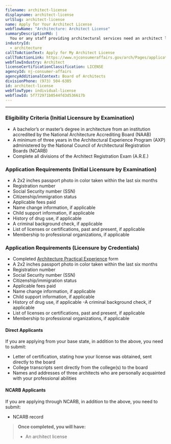 ```yaml
---
filename: architect-license
displayname: architect-license
urlSlug: architect-license
name: Apply for Your Architect License
webflowName: "Architecture: Architect License"
summaryDescriptionMd: |
  You or any staff providing architectural services need an architect license.
industryId:
  - architecture
callToActionText: Apply for My Architect License
callToActionLink: https://www.njconsumeraffairs.gov/arch/Pages/applications.aspx
webflowIndustry: Architect
licenseCertificationClassification: LICENSE
agencyId: nj-consumer-affairs
agencyAdditionalContext: Board of Architects
divisionPhone: (973) 504-6385
id: architect-license
webflowType: individual-license
webflowId: 5f772971b0544fd3d536617b
---
```

- - -

### Eligibility Criteria (Initial Licensure by Examination)

* A bachelor’s or master’s degree in architecture from an institution accredited by the National Architecture Accrediting Board (NAAB)
* A minimum of three years in the Architectural Experience Program (AXP) administered by the National Council of Architectural Registration Boards (NCARB)
* Complete all divisions of the Architect Registration Exam (A.R.E.)

### Application Requirements (Initial Licensure by Examination)

* A 2x2 inches passport photo in color taken within the last six months
* Registration number
* Social Security number (SSN)
* Citizenship/immigration status
* Applicable fees paid
* Name change information, if applicable
* Child support information, if applicable
* History of drug use, if applicable
* A criminal background check, if applicable
* List of licenses or certifications, past and present, if applicable
* Membership to professional organizations, if applicable

### Application Requirements (Licensure by Credentials)

* Completed [Architecture Practical Experience](https://www.njconsumeraffairs.gov/arch/applications/Architecture-Practical-Experience-Form-Full.pdf) form
* A 2x2 inches passport photo in color taken within the last six months
* Registration number
* Social Security number (SSN)
* Citizenship/immigration status
* Applicable fees paid
* Name change information, if applicable
* Child support information, if applicable
* History of drug use, if applicable -A criminal background check, if applicable 
* List of licenses or certifications, past and present, if applicable
* Membership to professional organizations, if applicable

#### Direct Applicants

If you are applying from your base state, in addition to the above, you need to submit:

* Letter of certification, stating how your license was obtained, sent directly to the board
* College transcripts sent directly from the college(s) to the board
* Names and addresses of three architects who are personally acquainted with your professional abilities

#### NCARB Applicants

If you are applying through NCARB, in addition to the above, you need to submit:

* NCARB record

> **Once completed, you will have:**
>
> * An architect license